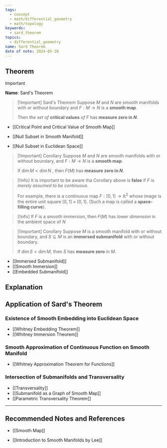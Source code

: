 ```yaml
---
tags:
  - concept
  - math/differential_geometry
  - math/topology
keywords:
  - sard_theorem
topics:
  - differential_geometry
name: Sard Theorem
date of note: 2024-05-20
---
```


## Theorem

>[!important]
>**Name**: Sard's Theorem

>[!important] Sard's Theorem
>Suppose $M$ and $N$ are smooth manifolds with or without boundary and $F: M \rightarrow N$ is a **smooth map**. 
>
>Then the *set of* **critical values** *of* $F$ has **measure zero in $N$**.

- [[Critical Point and Critical Value of Smooth Map]]

- [[Null Subset in Smooth Manifold]]
- [[Null Subset in Euclidean Space]]


>[!important] Corollary
>Suppose $M$ and $N$ are smooth manifolds with or without boundary, and $F: M \rightarrow N$ is a **smooth map**. 
>
>If $\text{dim}\,M < \text{dim}\,N$ , then $F(M)$ has **measure zero in $N$**.

>[!info]
>It is important to be aware tha Corollary above is **false** if $F$ is *merely assumed to be continuous*. 
>
>For example, there is a continuous map $F: [0,1] \rightarrow \mathbb{R}^2$ whose image is the entire unit square $[0,1] \times [0, 1]$. (Such a map is called a **space-filling curve**).

>[!info]
>If $F$ is a smooth immersion, then $F(M)$ has *lower dimension* in the ambient space of $N$


>[!important] Corollary
>Suppose $M$ is a smooth manifold with or without boundary, and $S \subseteq M$ is an **immersed submanifold** with or without boundary. 
>
>If $\text{dim}\,S < \text{dim}\,M$,  then $S$ has **measure zero** in $M$.

- [[Immersed Submanifold]]
- [[Smooth Immersion]]
- [[Embedded Submanifold]]


## Explanation




## Application of Sard's Theorem


### Existence of Smooth Embedding into Euclidean Space

- [[Whitney Embedding Theorem]]
- [[Whitney Immersion Theorem]]

### Smooth Approximation of Continuous Function on Smooth Manifold

- [[Whitney Approximation Theorem for Functions]]

### Intersection of Submanifolds and Transversality

- [[Transversality]]
- [[Submanifold as a Graph of Smooth Map]]
- [[Parametric Transversality Theorem]]





-----------
##  Recommended Notes and References


- [[Smooth Map]]

- [[Introduction to Smooth Manifolds by Lee]]